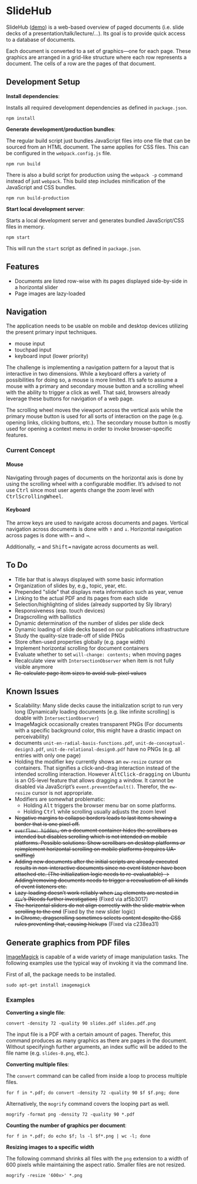 # SlideHub

SlideHub ([demo](http://test.webis.de/slidehub)) is a web-based overview of paged documents (i.e. slide decks of a presentation/talk/lecture/…). Its goal is to provide quick access to a database of documents.

Each document is converted to a set of graphics—one for each page. These graphics are arranged in a grid-like structure where each row represents a document. The cells of a row are the pages of that document.



## Development Setup

**Install dependencies**:

Installs all required development dependencies as defined in `package.json`.

```
npm install
```

**Generate development/production bundles**:

The regular build script just bundles JavaScript files into one file that can be sourced from an HTML document. The same applies for CSS files. This can be configured in the `webpack.config.js` file.

```
npm run build
```

There is also a build script for production using the `webpack -p` command instead of just `webpack`. This build step includes minification of the JavaScript and CSS bundles.

```
npm run build-production
```

**Start local development server**:

Starts a local development server and generates bundled JavaScript/CSS files in memory.

```
npm start
```

This will run the `start` script as defined in `package.json`.



## Features

- Documents are listed row-wise with its pages displayed side-by-side in a horizontal slider
- Page images are lazy-loaded



## Navigation

The application needs to be usable on mobile and desktop devices utilizing the present primary input techniques.

- mouse input
- touchpad input
- keyboard input (lower priority)

The challenge is implementing a navigation pattern for a layout that is interactive in two dimensions. While a keyboard offers a variety of possibilities for doing so, a mouse is more limited. It’s safe to assume a mouse with a primary and secondary mouse button and a scrolling wheel with the ability to trigger a click as well. That said, browsers already leverage these buttons for navigation of a web page.

The scrolling wheel moves the viewport across the vertical axis while the primary mouse button is used for all sorts of interaction on the page (e.g. opening links, clicking buttons, etc.). The secondary mouse button is mostly used for opening a context menu in order to invoke browser-specific features.

### Current Concept

#### Mouse

Navigating through pages of documents on the horizontal axis is done by using the scrolling wheel with a configurable modifier. It’s advised to not use <kbd>Ctrl</kbd> since most user agents change the zoom level with <kbd>Ctrl</kbd><kbd>ScrollingWheel</kbd>.

#### Keyboard

The arrow keys are used to navigate across documents and pages. Vertical navigation across documents is done with <kbd>↑</kbd> and <kbd>↓</kbd>. Horizontal navigation across pages is done with <kbd>←</kbd> and <kbd>→</kbd>.

Additionally, <kbd title="tab key">⇥</kbd> and <kbd>Shift</kbd><kbd title="tab key">⇥</kbd> navigate across documents as well.



## To Do

- Title bar that is always displayed with some basic information
- Organization of slides by, e.g., topic, year, etc.
- Prepended "slide" that displays meta information such as year, venue
- Linking to the actual PDF and its pages from each slide
- Selection/highlighting of slides (already supported by Sly library)
- Responsiveness (esp. touch devices)
- Dragscrolling with ballistics
- Dynamic determination of the number of slides per slide deck
- Dynamic loading of slide decks based on our publications infrastructure
- Study the quality-size trade-off of slide PNGs
- Store often-used properties globally (e.g. page width)
- Implement horizontal scrolling for document containers
- Evaluate whether to set `will-change: contents;` when moving pages
- Recalculate view with `IntersectionObserver` when item is not fully visible anymore
- <s>Re-calculate page item sizes to avoid sub-pixel values</s>



## Known Issues

- Scalability: Many slide decks cause the initialization script to run very long (Dynamically loading documents [e.g. like infinite scrolling] is doable with `IntersectionObserver`)
- ImageMagick occasionally creates transparent PNGs (For documents with a specific background color, this might have a drastic impact on perceivability)
- documents `unit-en-radial-basis-functions.pdf`, `unit-de-conceptual-design3.pdf`, `unit-de-relational-design0.pdf` have no PNGs (e.g. all entries with only one page)
- Holding the modifier key currently shows an `ew-resize` cursor on containers. That signifies a click-and-drag interaction instead of the intended scrolling interaction. However <kbd>Alt</kbd><kbd>Click-dragging</kbd> on Ubuntu is an OS-level feature that allows dragging a window. It cannot be disabled via JavaScript’s `event.preventDefault()`. Therefor, the `ew-resize` cursor is not appropriate.
- Modifiers are somewhat problematic:
  - Holding <kbd>Alt</kbd> triggers the browser menu bar on some platforms.
  - Holding <kbd>Ctrl</kbd> while scrolling usually adjusts the zoom level
- <s>Negative margins to collapse borders leads to last items showing a border that is one pixel off.</s>
- <s>`overflow: hidden;` on a document container hides the scrollbars as intended but disables scrolling which is not intended on mobile platforms. Possible solutions: Show scrollbars on desktop platforms *or* reimplement horizontal scrolling on mobile platforms (requires UA-sniffing)</s>
- <s>Adding new documents after the initial scripts are already executed results in non-interactive documents since no event listener have been attached etc. (The initialization logic needs to re-evaluatable) → Adding/removing documents needs to trigger a reevaluation of all kinds of event listeners etc.</s>
- <s>Lazy-loading doesn’t work reliably when `img` elements are nested in `div`’s (Needs further investigation)</s> (Fixed via af5b3017)
- <s>The horizontal sliders do not align correctly with the slide matrix when scrolling to the end</s> (Fixed by the new slider logic)
- <s>In Chrome, dragscrolling sometimes selects content despite the CSS rules preventing that, causing hickups</s> (Fixed via c238ea31)



## Generate graphics from PDF files

[ImageMagick](https://www.imagemagick.org) is capable of a wide variety of image manipulation tasks. The following examples use the typical way of invoking it via the command line.

First of all, the package needs to be installed.

```
sudo apt-get install imagemagick
```

### Examples

**Converting a single file**:

```
convert -density 72 -quality 90 slides.pdf slides.pdf.png
```

The input file is a PDF with a certain amount of pages. Therefor, this command produces as many graphics as there are pages in the document. Without specifyingh further arguments, an index suffic will be added to the file name (e.g. `slides-0.png`, etc.).

**Converting multiple files**:

The `convert` command can be called from inside a loop to process multiple files.

```
for f in *.pdf; do convert -density 72 -quality 90 $f $f.png; done
```

Alternatively, the `mogrify` command covers the looping part as well.

```
mogrify -format png -density 72 -quality 90 *.pdf
```

**Counting the number of graphics per document**:

```
for f in *.pdf; do echo $f; ls -l $f*.png | wc -l; done
```

**Resizing images to a specific width**

The following command shrinks all files with the `png` extension to a width of 600 pixels while maintaining the aspect ratio. Smaller files are not resized.

```
mogrify -resize '600x>' *.png
```

